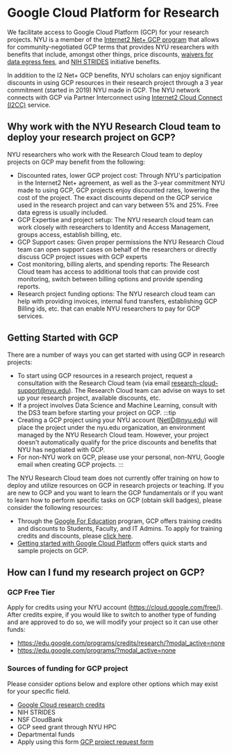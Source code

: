 # Google Cloud Platform for Research

[internet2-gcp]: https://internet2.edu/services/google-cloud-platform/
[waive-egress]: https://cloud.google.com/billing/docs/how-to/data-transfer-waiver
[nih-strides]: https://cloud.nih.gov/
[internet2-cc]: https://internet2.edu/services/cloud-connect/
[google-for-edu]: https://cloud.google.com/edu?hl=en
[gcp-get-started]: https://cloud.google.com/docs/get-started/
[gcp-credits]: https://cloud.google.com/edu/researchers?hl=en

We facilitate access to Google Cloud Platform (GCP) for your research projects. NYU is a member of the [Internet2 Net+ GCP program][internet2-gcp] that allows for community-negotiated GCP terms that provides NYU researchers with benefits that include, amongst other things, price discounts, [waivers for data egress fees][waive-egress], and [NIH STRIDES][nih-strides] initiative benefits.

In addition to the I2 Net+ GCP benefits, NYU scholars can enjoy significant discounts in using GCP resources in their research project through a 3 year commitment (started in 2019) NYU made in GCP. The NYU network connects with GCP via Partner Interconnect using [Internet2 Cloud Connect (I2CC)][internet2-cc] service.

## Why work with the NYU Research Cloud team to deploy your research project on GCP?

NYU researchers who work with the Research Cloud team to deploy projects on GCP may benefit from the following:
-   Discounted rates, lower GCP project cost:  Through NYU's participation in the Internet2 Net+ agreement, as well as the 3-year commitment NYU made to using GCP, GCP projects enjoy discounted rates, lowering the cost of the project. The exact discounts depend on the GCP service used in the research project and can vary between 5% and 25%. Free data egress is usually included.
-   GCP Expertise and project setup: The NYU research cloud team can work closely with researchers to Identity and Access Management, groups access, establish billing, etc.
-   GCP Support cases: Given proper permissions the NYU Research Cloud team can open support cases on behalf of the researchers or directly discuss GCP project issues with GCP experts
-   Cost monitoring, billing alerts, and spending reports: The Research Cloud team has access to additional tools that can provide cost monitoring, switch between billing options and provide spending reports.
-   Research project funding options: The NYU research cloud team can help with providing invoices, internal fund transfers, establishing GCP Billing ids, etc. that can enable NYU researchers to pay for GCP services.

## Getting Started with GCP
There are a number of ways you can get started with using GCP in research projects:
-   To start using GCP resources in a research project, request a consultation with the Research Cloud team (via email research-cloud-support@nyu.edu). The Research Cloud team can advise on ways to set up your research project, available discounts, etc.
-   If a project involves Data Science and Machine Learning, consult with the DS3 team before starting your project on GCP.
:::tip
-  Creating a GCP project using your NYU account (NetID@nyu.edu) will place the project under the nyu.edu organization, an environment managed by the NYU Research Cloud team. However, your project doesn't automatically qualify for the price discounts and benefits that NYU has negotiated with GCP.
-  For non-NYU work on GCP, please use your personal, non-NYU, Google email when creating GCP projects.
:::

The NYU Research Cloud team does not currently offer training on how to deploy and utilize resources on GCP in research projects or teaching. If you are new to GCP and you want to learn the GCP fundamentals or if you want to learn how to perform specific tasks on GCP (obtain skill badges), please consider the following resources:
-   Through the [Google For Education][google-for-edu] program, GCP offers training credits and discounts to Students, Faculty, and IT Admins. To apply for training credits and discounts, please [click here](https://services.google.com/fb/forms/googlecloudskillsbooststudenttrainingcreditsapplication/).
-   [Getting started with Google Cloud Platform][gcp-get-started] offers quick starts and sample projects on GCP.

## How can I fund my research project on GCP?
### GCP Free Tier
Apply for credits using your NYU account (https://cloud.google.com/free/). After credits expire, if you would like to switch to another type of funding and are approved to do so, we will modify your project so it can use other funds:
-   https://edu.google.com/programs/credits/research/?modal_active=none
-   https://edu.google.com/programs/?modal_active=none
### Sources of funding for GCP project
Please consider options below and explore other options which may exist for your specific field.
-   [Google Cloud research credits][gcp-credits]
-   NIH STRIDES
-   NSF CloudBank
-   GCP seed grant through NYU HPC
-   Departmental funds
-   Apply using this form [GCP project request form](https://docs.google.com/forms/d/e/1FAIpQLSfyIxlsqBXtYlVgE8j_MZ1030HKdkTPWphXwwBUM5g6Lhi44w/viewform)
